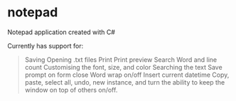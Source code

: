 # notepad
Notepad application created with C#


Currently has support for:
> Saving
> Opening .txt files
> Print
> Print preview
> Search
> Word and line count
> Customising the font, size, and color
> Searching the text
> Save prompt on form close
> Word wrap on/off
> Insert current datetime
> Copy, paste, select all, undo, new instance, and turn the ability to keep the window on top of others on/off.
